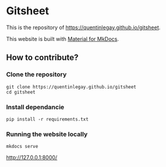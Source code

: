 # Gitsheet

This is the repository of https://quentinlegay.github.io/gitsheet.

This website is built with [Material for MkDocs](https://squidfunk.github.io/mkdocs-material/).

## How to contribute?

### Clone the repository

```
git clone https://quentinlegay.github.io/gitsheet
cd gitsheet
```
### Install dependancie

```
pip install -r requirements.txt
```

### Running the website locally

```
mkdocs serve
```

http://127.0.0.1:8000/